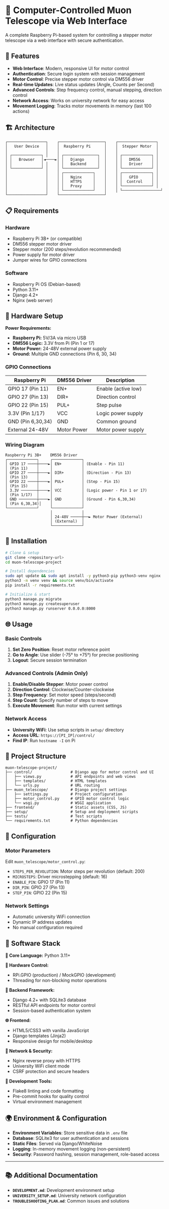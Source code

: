 # 🔬 Computer-Controlled Muon Telescope via Web Interface

A complete Raspberry Pi-based system for controlling a stepper motor telescope via a web interface with secure authentication.

## 🌟 Features

- **Web Interface**: Modern, responsive UI for motor control
- **Authentication**: Secure login system with session management
- **Motor Control**: Precise stepper motor control via DM556 driver
- **Real-time Updates**: Live status updates (Angle, Counts per Second)
- **Advanced Controls**: Step frequency control, manual stepping, direction control
- **Network Access**: Works on university network for easy access
- **Movement Logging**: Tracks motor movements in memory (last 100 actions)

## 🏗️ Architecture

```
┌─────────────────┐    ┌────────────────────┐    ┌─────────────────┐
│   User Device   │    │  Raspberry Pi      │    │  Stepper Motor  │
│                 │    │                    │    │                 │
│ ┌─────────────┐ │    │ ┌───────────────┐  │    │ ┌─────────────┐ │
│ │   Browser   │◄────►│ │   Django      │  │    │ │   DM556     │ │
│ │             │ │    │ │   Backend     │  │    │ │   Driver    │ │
│ └─────────────┘ │    │ └───────────────┘  │    │ └─────────────┘ │
│                 │    │ ┌─────────────┐    │    │ ┌─────────────┐ │
│                 │    │ │   Nginx     │    │    │ │   GPIO      │ │
│                 │    │ │   HTTPS     │    │    │ │  Control    │ │
│                 │    │ │   Proxy     │    │    │ └─────────────┘ │
│                 │    │ └─────────────┘    │    │ └─────────────────┘
└─────────────────┘    └────────────────────┘
```

## 📋 Requirements

### Hardware
- Raspberry Pi 3B+ (or compatible)
- DM556 stepper motor driver
- Stepper motor (200 steps/revolution recommended)
- Power supply for motor driver
- Jumper wires for GPIO connections

### Software
- Raspberry Pi OS (Debian-based)
- Python 3.11+
- Django 4.2+
- Nginx (web server)

## 🔧 Hardware Setup

**Power Requirements:**
- **Raspberry Pi:** 5V/3A via micro USB
- **DM556 Logic:** 3.3V from Pi (Pin 1 or 17)
- **Motor Power:** 24-48V external power supply
- **Ground:** Multiple GND connections (Pin 6, 30, 34)

### GPIO Connections

| Raspberry Pi | DM556 Driver | Description |
|--------------|--------------|-------------|
| GPIO 17 (Pin 11) | EN+          | Enable (active low) |
| GPIO 27 (Pin 13) | DIR+         | Direction control |
| GPIO 22 (Pin 15) | PUL+         | Step pulse |
| 3.3V (Pin 1/17) | VCC          | Logic power supply |
| GND (Pin 6,30,34) | GND          | Common ground |
| External 24-48V | Motor Power | Motor power supply |

### Wiring Diagram
```
Raspberry Pi 3B+    DM556 Driver
┌─────────────┐     ┌─────────────┐
│ GPIO 17 ────┼────►│ EN+         │ (Enable - Pin 11)
│ (Pin 11)    │     │             │
│ GPIO 27 ────┼────►│ DIR+        │ (Direction - Pin 13)
│ (Pin 13)    │     │             │
│ GPIO 22 ────┼────►│ PUL+        │ (Step - Pin 15)
│ (Pin 15)    │     │             │
│ 3.3V ───────┼────►│ VCC         │ (Logic power - Pin 1 or 17)
│ (Pin 1/17)  │     │             │
│ GND ────────┼────►│ GND         │ (Ground - Pin 6,30,34)
│ (Pin 6,30,34)│    │             │
└─────────────┘     └─────────────┘
                    │             │
                    │ 24-48V ─────┼──► Motor Power (External)
                    │ (External)  │
                    └─────────────┘
```

## 🚀 Installation

```bash
# Clone & setup
git clone <repository-url>
cd muon-telescope-project

# Install dependencies
sudo apt update && sudo apt install -y python3-pip python3-venv nginx
python3 -m venv venv && source venv/bin/activate
pip install -r requirements.txt

# Initialize & start
python3 manage.py migrate
python3 manage.py createsuperuser
python3 manage.py runserver 0.0.0.0:8000
```

## 🌐 Usage

### Basic Controls
1. **Set Zero Position**: Reset motor reference point
2. **Go to Angle**: Use slider (-75° to +75°) for precise positioning
3. **Logout**: Secure session termination

### Advanced Controls (Admin Only)
1. **Enable/Disable Stepper**: Motor power control
2. **Direction Control**: Clockwise/Counter-clockwise
3. **Step Frequency**: Set motor speed (steps/second)
4. **Step Count**: Specify number of steps to move
5. **Execute Movement**: Run motor with current settings

### Network Access
- **University WiFi**: Use setup scripts in `setup/` directory
- **Access URL**: `https://[PI_IP]/control/`
- **Find IP**: Run `hostname -I` on Pi

## 📁 Project Structure

```
muon-telescope-project/
├── control/                 # Django app for motor control and UI
│   ├── views.py             # API endpoints and web views
│   ├── templates/           # HTML templates
│   └── urls.py              # URL routing
├── muon_telescope/          # Django project settings
│   ├── settings.py          # Project configuration
│   ├── motor_control.py     # GPIO motor control logic
│   └── wsgi.py              # WSGI application
├── frontend/                # Static assets (CSS, JS)
├── setup/                   # Setup and deployment scripts
├── tests/                   # Test scripts
└── requirements.txt         # Python dependencies
```

## 🔧 Configuration

### Motor Parameters
Edit `muon_telescope/motor_control.py`:
- `STEPS_PER_REVOLUTION`: Motor steps per revolution (default: 200)
- `MICROSTEPS`: Driver microstepping (default: 16)
- `ENABLE_PIN`: GPIO 17 (Pin 11)
- `DIR_PIN`: GPIO 27 (Pin 13)  
- `STEP_PIN`: GPIO 22 (Pin 15)

### Network Settings
- Automatic university WiFi connection
- Dynamic IP address updates
- No manual configuration required

## 🧱 Software Stack

**🐍 Core Language:** Python 3.11+

**🔌 Hardware Control:** 
- RPi.GPIO (production) / MockGPIO (development)
- Threading for non-blocking motor operations

**🧠 Backend Framework:** 
- Django 4.2+ with SQLite3 database
- RESTful API endpoints for motor control
- Session-based authentication system

**🌐 Frontend:** 
- HTML5/CSS3 with vanilla JavaScript
- Django templates (Jinja2)
- Responsive design for mobile/desktop

**📶 Network & Security:** 
- Nginx reverse proxy with HTTPS
- University WiFi client mode
- CSRF protection and secure headers

**🔧 Development Tools:** 
- Flake8 linting and code formatting
- Pre-commit hooks for quality control
- Virtual environment management

## 🌍 Environment & Configuration

- **Environment Variables**: Store sensitive data in `.env` file
- **Database**: SQLite3 for user authentication and sessions
- **Static Files**: Served via Django/WhiteNoise
- **Logging**: In-memory movement logging (non-persistent)
- **Security**: Password hashing, session management, role-based access

---

## 📚 Additional Documentation

- **`DEVELOPMENT.md`**: Development environment setup
- **`UNIVERSITY_SETUP.md`**: University network configuration
- **`TROUBLESHOOTING_PLAN.md`**: Common issues and solutions
